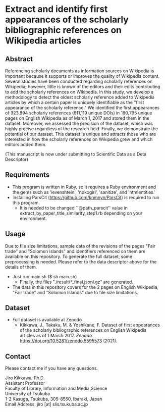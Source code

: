 # Extract and identify first appearances of the scholarly bibliographic references on Wikipedia articles

## Abstract
Referencing scholarly documents as information sources on Wikipedia is important because it supports or improves the quality of Wikipedia content. Several studies have been conducted regarding scholarly references on Wikipedia; however, little is known of the editors and their edits contributing to add the scholarly references on Wikipedia. In this study, we develop a methodology to detect the oldest scholarly reference added to Wikipedia articles by which a certain paper is uniquely identifiable as the "first appearance of the scholarly reference." We identified the first appearances of 923,894 scholarly references (611,119 unique DOIs) in 180,795 unique pages on English Wikipedia as of March 1, 2017 and stored them in the dataset. Moreover, we assessed the precision of the dataset, which was highly precise regardless of the research field. Finally, we demonstrate the potential of our dataset. This dataset is unique and attracts those who are interested in how the scholarly references on Wikipedia grew and which editors added them.

(This manuscript is now under submitting to Scientific Data as a Deta Descriptor)

## Requirements
- This program is written in Ruby, so it requires a Ruby environment and the gems such as 'levenshtein', 'nokogiri', 'sanitize', and 'htmlentities.'
- Installing ParsCit (https://github.com/knmnyn/ParsCit) is required to run this program.
  - It is needed to be changed ``@path_parscit'' value in extract_by_paper_title_similarity_step1.rb depending on your environment.

## Usage
Due to file size limitations, sample data of the revisions of the pages "Fair trade" and "Solomon Islands" and identifiers referenced on them are available on this repository. To generate the full dataset, some preprocessing is needed. Please refer to the data descriptor above for the details of them.

- Just run main.sh ($ sh main.sh)
  - Finally, the files "./result/*_final.jsonl.gz" are generated.
- The data in this repository covers for the 2 pages on English Wikipedia, "Fair trade" and "Solomon Islands" due to file size limitations.

## Dataset
- Full dataset is available at Zenodo
  - Kikkawa, J., Takaku, M. & Yoshikane, F. Dataset of first appearances of the scholarly bibliographic references on English Wikipedia articles as of 1 March 2017. *Zenodo* https://doi.org/10.5281/zenodo.5595573 (2021).

## Contact

Please contact me if you have any questions.

Jiro Kikkawa, Ph.D. <br>
Assistant Professor <br>
Faculty of Library, Information and Media Science <br>
University of Tsukuba <br>
1-2 Kasuga, Tsukuba, 305-8550, Ibaraki, Japan <br>
Email Address: jiro [at] slis.tsukuba.ac.jp
